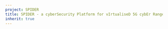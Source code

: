 ```yaml
---
project: SPIDER 
title: SPIDER - a cyberSecurity Platform for vIrtualiseD 5G cybEr Range services
inherit: true
---
```

